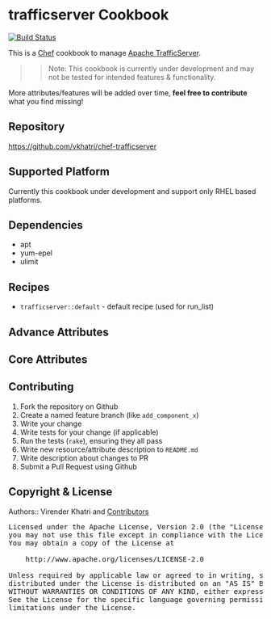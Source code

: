 trafficserver Cookbook
======================

[![Build Status](https://travis-ci.org/bcorner13/chef-trafficserver.svg?branch=hotfix/CreateMissingUser)](https://travis-ci.org/bcorner13/chef-trafficserver)

This is a [Chef] cookbook to manage [Apache TrafficServer].

>> Note: This cookbook is currently under development and may not be tested for intended
features & functionality.

More attributes/features will be added over time, **feel free to contribute** what
you find missing!


## Repository

https://github.com/vkhatri/chef-trafficserver


## Supported Platform

Currently this cookbook under development and support only RHEL based platforms.


## Dependencies

- apt
- yum-epel
- ulimit

## Recipes

- `trafficserver::default`      - default recipe (used for run_list)


## Advance Attributes


## Core Attributes


## Contributing

1. Fork the repository on Github
2. Create a named feature branch (like `add_component_x`)
3. Write your change
4. Write tests for your change (if applicable)
5. Run the tests (`rake`), ensuring they all pass
6. Write new resource/attribute description to `README.md`
7. Write description about changes to PR
8. Submit a Pull Request using Github


## Copyright & License

Authors:: Virender Khatri and [Contributors]

<pre>
Licensed under the Apache License, Version 2.0 (the "License");
you may not use this file except in compliance with the License.
You may obtain a copy of the License at

    http://www.apache.org/licenses/LICENSE-2.0

Unless required by applicable law or agreed to in writing, software
distributed under the License is distributed on an "AS IS" BASIS,
WITHOUT WARRANTIES OR CONDITIONS OF ANY KIND, either express or implied.
See the License for the specific language governing permissions and
limitations under the License.
</pre>


[Chef]: https://www.chef.io/
[Apache TrafficServer]: http://trafficserver.apache.org/
[Contributors]: https://github.com/vkhatri/chef-trafficserver/graphs/contributors
